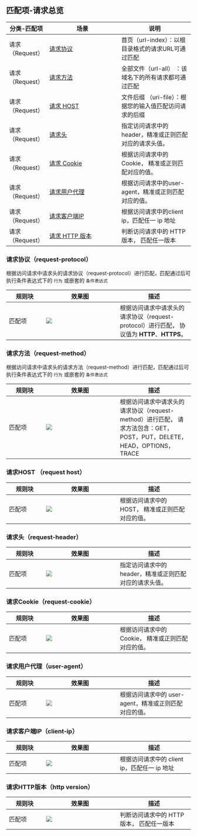 <style> table th:nth-of-type(1) {width:20%; } table th:nth-of-type(2){ width:40%; } table th:nth-of-type(3){ width:40%;  } </style>

## 匹配项-请求总览
|分类-匹配项  |场景 |说明 |
|---|---|---|
|请求（Request）|[请求协议](#m1) |首页（url-index）：以根目录格式的请求URL可通过匹配
|请求（Request）|[请求方法](#m2) |全部文件（url-all） ：该域名下的所有请求都可通过匹配
|请求（Request）|[请求 HOST](#m3) |文件后缀 （uri-file）：根据您的输入值匹配访问请求的后缀
|请求（Request）|[请求头](#m4) |指定访问请求中的header，精准或正则匹配对应的请求头值。
|请求（Request）|[请求 Cookie](#m5) |根据访问请求中的Cookie， 精准或正则匹配对应的值。
|请求（Request）|[请求用户代理](#m3) |根据访问请求中的user-agent，精准或正则匹配对应的值。
|请求（Request）|[请求客户端IP](#m7) |根据访问请求中的client ip，匹配任一 ip 地址
|请求（Request）|[请求 HTTP 版本](#m8) |判断访问请求中的 HTTP 版本， 匹配任一版本

[](id:m1)
### 请求协议（request-protocol）
根据访问请求中请求头的请求协议（request-protocol）进行匹配，匹配通过后可执行条件表达式下的 `行为` 或嵌套的 `条件表达式`

| 规则块 | 效果图                                                       | 描述                                                         |
| ------ | ------------------------------------------------------------ | ------------------------------------------------------------ |
| 匹配项 | ![](https://qcloudimg.tencent-cloud.cn/raw/46ad840ae1d10654bf1764cd0e7aef32.png) | 根据访问请求中请求头的请求协议（request-protocol）进行匹配， 协议值为 **HTTP**、**HTTPS**。 |

[](id:m2)
### 请求方法（request-method）
根据访问请求中请求头的请求方法（request-method）进行匹配，匹配通过后可执行条件表达式下的 `行为` 或嵌套的 `条件表达式`

| 规则块 | 效果图                                                       | 描述                                                         |
| ------ | ------------------------------------------------------------ | ------------------------------------------------------------ |
| 匹配项 | ![](https://qcloudimg.tencent-cloud.cn/raw/d3d1a0475c42825fd1469d582a54f6c5.png) | 根据访问请求中请求头的请求协议（request-method）进行匹配， 请求方法包含：GET，POST，PUT，DELETE，HEAD，OPTIONS，TRACE |

[](id:m3)
### 请求HOST （request host）
| 规则块 | 效果图                                                       | 描述                                             |
| ------ | ------------------------------------------------------------ | ------------------------------------------------ |
| 匹配项 | ![](https://qcloudimg.tencent-cloud.cn/raw/afd38269fec14464d94e92ea8753ea9e.png) | 根据访问请求中的 HOST， 精准或正则匹配对应的值。 |

[](id:m4)
### 请求头（request-header）
| 规则块 | 效果图                                                       | 描述                                                    |
| ------ | ------------------------------------------------------------ | ------------------------------------------------------- |
| 匹配项 | ![](https://qcloudimg.tencent-cloud.cn/raw/9d8a8692d4e35b7cbf2138b679455997.png) | 指定访问请求中的 header，精准或正则匹配对应的请求头值。 |

[](id:m5)
### 请求Cookie（request-cookie）
| 规则块 | 效果图                                                       | 描述                                               |
| ------ | ------------------------------------------------------------ | -------------------------------------------------- |
| 匹配项 | ![](https://qcloudimg.tencent-cloud.cn/raw/a384446f12bd5b9298f389985a7cd003.png) | 根据访问请求中的 Cookie， 精准或正则匹配对应的值。 |

[](id:m6)
### 请求用户代理（user-agent）
| 规则块 | 效果图                                                       | 描述                                                  |
| ------ | ------------------------------------------------------------ | ----------------------------------------------------- |
| 匹配项 | ![](https://qcloudimg.tencent-cloud.cn/raw/0466634166c062f31cc99383e947d193.png) | 根据访问请求中的 user-agent，精准或正则匹配对应的值。 |

[](id:m7)
### 请求客户端IP（client-ip）
| 规则块 | 效果图                                                       | 描述                                         |
| ------ | ------------------------------------------------------------ | -------------------------------------------- |
| 匹配项 | ![](https://qcloudimg.tencent-cloud.cn/raw/2996c2bfced6e7028ec9a28221f90789.png) | 根据访问请求中的 client ip，匹配任一 ip 地址 |

[](id:m8)
### 请求HTTP版本（http version）
| 规则块 | 效果图                                                       | 描述                                      |
| ------ | ------------------------------------------------------------ | ----------------------------------------- |
| 匹配项 | ![](https://qcloudimg.tencent-cloud.cn/raw/1925be15bff40dd1ed800e9debd2aba6.png) | 判断访问请求中的 HTTP 版本， 匹配任一版本 |
